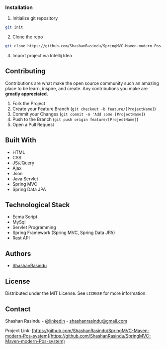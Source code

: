 ### Installation

1. Initialize git repository
```sh
git init
```
2. Clone the repo
```sh
git clone https://github.com/ShashanRasindu/SpringMVC-Maven-modern-Pos-system
```
3. Import project via Intellij Idea

## Contributing

Contributions are what make the open source community such an amazing place to be learn, inspire, and create. Any contributions you make are **greatly appreciated**.

1. Fork the Project
2. Create your Feature Branch (`git checkout -b feature/[ProjectName]`)
3. Commit your Changes (`git commit -m 'Add some [ProjectName]`)
4. Push to the Branch (`git push origin feature/[ProjectName]`)
5. Open a Pull Request

## Built With

+ HTML
+ CSS
+ JS/JQuery
+ Ajax
+ Json
+ Java Servlet
+ Spring MVC
+ Spring Data JPA


## Technological Stack

+ Ecma Script
+ MySql
+ Servlet Programming
+ Spring Framework (Spring MVC, Spring Data JPA)
+ Rest API

## Authors

- [ShashanRasindu](https://github.com/ShashanRasindu)

## License

Distributed under the MIT License. See `LICENSE` for more information.

## Contact

Shashan Rasindu - [@linkedin](https://www.linkedin.com/in/shashan-rasindu-a44308158/) - shashanrasindu@gmail.com

Project Link: [https://github.com/ShashanRasindu/SpringMVC-Maven-modern-Pos-system](https://github.com/ShashanRasindu/SpringMVC-Maven-modern-Pos-system)
